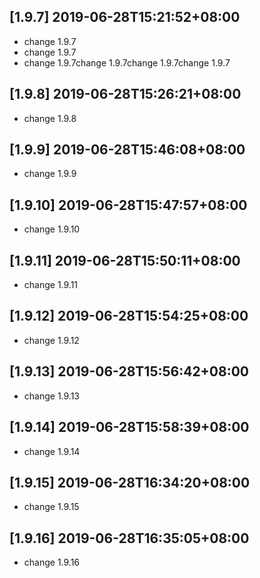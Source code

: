 ## [1.9.7] 2019-06-28T15:21:52+08:00
*  change 1.9.7
*  change 1.9.7
*  change 1.9.7change 1.9.7change 1.9.7change 1.9.7

## [1.9.8] 2019-06-28T15:26:21+08:00
*  change 1.9.8

## [1.9.9] 2019-06-28T15:46:08+08:00
*  change 1.9.9

## [1.9.10] 2019-06-28T15:47:57+08:00
*  change 1.9.10

## [1.9.11] 2019-06-28T15:50:11+08:00
*  change 1.9.11

## [1.9.12] 2019-06-28T15:54:25+08:00
*  change 1.9.12

## [1.9.13] 2019-06-28T15:56:42+08:00
*  change 1.9.13

## [1.9.14] 2019-06-28T15:58:39+08:00
*  change 1.9.14

## [1.9.15] 2019-06-28T16:34:20+08:00
*  change 1.9.15

## [1.9.16] 2019-06-28T16:35:05+08:00
*  change 1.9.16

